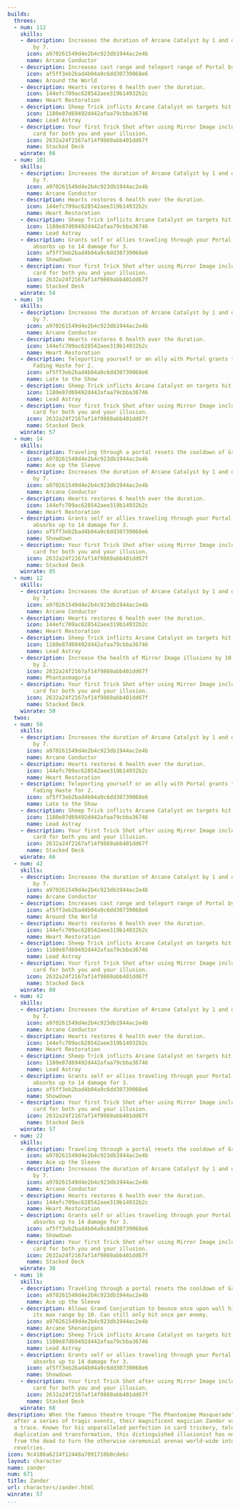 ```yaml
---
builds:
  threes:
  - num: 112
    skills:
    - description: Increases the duration of Arcane Catalyst by 1 and damage taken
        by 7.
      icon: a970261549d4e2b4c923db1944ac2e4b
      name: Arcane Conductor
    - description: Increases cast range and teleport range of Portal by 20.
      icon: af5ff3eb2bad4b04a9c6dd30739068e6
      name: Around the World
    - description: Hearts restores 6 health over the duration.
      icon: 144efc709ac628542aee319b14932b2c
      name: Heart Restoration
    - description: Sheep Trick inflicts Arcane Catalyst on targets hit.
      icon: 1180e87d69492d442afaa79cbba36746
      name: Lead Astray
    - description: Your first Trick Shot after using Mirror Image includes an additional
        card for both you and your illusion.
      icon: 2632a24f2167af14f9869abb401dd67f
      name: Stacked Deck
    winrate: 66
  - num: 101
    skills:
    - description: Increases the duration of Arcane Catalyst by 1 and damage taken
        by 7.
      icon: a970261549d4e2b4c923db1944ac2e4b
      name: Arcane Conductor
    - description: Hearts restores 6 health over the duration.
      icon: 144efc709ac628542aee319b14932b2c
      name: Heart Restoration
    - description: Sheep Trick inflicts Arcane Catalyst on targets hit.
      icon: 1180e87d69492d442afaa79cbba36746
      name: Lead Astray
    - description: Grants self or allies traveling through your Portal a shield that
        absorbs up to 14 damage for 3.
      icon: af5ff3eb2bad4b04a9c6dd30739068e6
      name: Showdown
    - description: Your first Trick Shot after using Mirror Image includes an additional
        card for both you and your illusion.
      icon: 2632a24f2167af14f9869abb401dd67f
      name: Stacked Deck
    winrate: 54
  - num: 19
    skills:
    - description: Increases the duration of Arcane Catalyst by 1 and damage taken
        by 7.
      icon: a970261549d4e2b4c923db1944ac2e4b
      name: Arcane Conductor
    - description: Hearts restores 6 health over the duration.
      icon: 144efc709ac628542aee319b14932b2c
      name: Heart Restoration
    - description: Teleporting yourself or an ally with Portal grants target a 50
        Fading Haste for 2.
      icon: af5ff3eb2bad4b04a9c6dd30739068e6
      name: Late to the Show
    - description: Sheep Trick inflicts Arcane Catalyst on targets hit.
      icon: 1180e87d69492d442afaa79cbba36746
      name: Lead Astray
    - description: Your first Trick Shot after using Mirror Image includes an additional
        card for both you and your illusion.
      icon: 2632a24f2167af14f9869abb401dd67f
      name: Stacked Deck
    winrate: 57
  - num: 14
    skills:
    - description: Traveling through a portal resets the cooldown of Grand Conjuration.
      icon: a970261549d4e2b4c923db1944ac2e4b
      name: Ace up the Sleeve
    - description: Increases the duration of Arcane Catalyst by 1 and damage taken
        by 7.
      icon: a970261549d4e2b4c923db1944ac2e4b
      name: Arcane Conductor
    - description: Hearts restores 6 health over the duration.
      icon: 144efc709ac628542aee319b14932b2c
      name: Heart Restoration
    - description: Grants self or allies traveling through your Portal a shield that
        absorbs up to 14 damage for 3.
      icon: af5ff3eb2bad4b04a9c6dd30739068e6
      name: Showdown
    - description: Your first Trick Shot after using Mirror Image includes an additional
        card for both you and your illusion.
      icon: 2632a24f2167af14f9869abb401dd67f
      name: Stacked Deck
    winrate: 85
  - num: 12
    skills:
    - description: Increases the duration of Arcane Catalyst by 1 and damage taken
        by 7.
      icon: a970261549d4e2b4c923db1944ac2e4b
      name: Arcane Conductor
    - description: Hearts restores 6 health over the duration.
      icon: 144efc709ac628542aee319b14932b2c
      name: Heart Restoration
    - description: Sheep Trick inflicts Arcane Catalyst on targets hit.
      icon: 1180e87d69492d442afaa79cbba36746
      name: Lead Astray
    - description: Increase the health of Mirror Image illusions by 10 and duration
        by 2.
      icon: 2632a24f2167af14f9869abb401dd67f
      name: Phantasmagoria
    - description: Your first Trick Shot after using Mirror Image includes an additional
        card for both you and your illusion.
      icon: 2632a24f2167af14f9869abb401dd67f
      name: Stacked Deck
    winrate: 50
  twos:
  - num: 50
    skills:
    - description: Increases the duration of Arcane Catalyst by 1 and damage taken
        by 7.
      icon: a970261549d4e2b4c923db1944ac2e4b
      name: Arcane Conductor
    - description: Hearts restores 6 health over the duration.
      icon: 144efc709ac628542aee319b14932b2c
      name: Heart Restoration
    - description: Teleporting yourself or an ally with Portal grants target a 50
        Fading Haste for 2.
      icon: af5ff3eb2bad4b04a9c6dd30739068e6
      name: Late to the Show
    - description: Sheep Trick inflicts Arcane Catalyst on targets hit.
      icon: 1180e87d69492d442afaa79cbba36746
      name: Lead Astray
    - description: Your first Trick Shot after using Mirror Image includes an additional
        card for both you and your illusion.
      icon: 2632a24f2167af14f9869abb401dd67f
      name: Stacked Deck
    winrate: 66
  - num: 42
    skills:
    - description: Increases the duration of Arcane Catalyst by 1 and damage taken
        by 7.
      icon: a970261549d4e2b4c923db1944ac2e4b
      name: Arcane Conductor
    - description: Increases cast range and teleport range of Portal by 20.
      icon: af5ff3eb2bad4b04a9c6dd30739068e6
      name: Around the World
    - description: Hearts restores 6 health over the duration.
      icon: 144efc709ac628542aee319b14932b2c
      name: Heart Restoration
    - description: Sheep Trick inflicts Arcane Catalyst on targets hit.
      icon: 1180e87d69492d442afaa79cbba36746
      name: Lead Astray
    - description: Your first Trick Shot after using Mirror Image includes an additional
        card for both you and your illusion.
      icon: 2632a24f2167af14f9869abb401dd67f
      name: Stacked Deck
    winrate: 80
  - num: 42
    skills:
    - description: Increases the duration of Arcane Catalyst by 1 and damage taken
        by 7.
      icon: a970261549d4e2b4c923db1944ac2e4b
      name: Arcane Conductor
    - description: Hearts restores 6 health over the duration.
      icon: 144efc709ac628542aee319b14932b2c
      name: Heart Restoration
    - description: Sheep Trick inflicts Arcane Catalyst on targets hit.
      icon: 1180e87d69492d442afaa79cbba36746
      name: Lead Astray
    - description: Grants self or allies traveling through your Portal a shield that
        absorbs up to 14 damage for 3.
      icon: af5ff3eb2bad4b04a9c6dd30739068e6
      name: Showdown
    - description: Your first Trick Shot after using Mirror Image includes an additional
        card for both you and your illusion.
      icon: 2632a24f2167af14f9869abb401dd67f
      name: Stacked Deck
    winrate: 57
  - num: 22
    skills:
    - description: Traveling through a portal resets the cooldown of Grand Conjuration.
      icon: a970261549d4e2b4c923db1944ac2e4b
      name: Ace up the Sleeve
    - description: Increases the duration of Arcane Catalyst by 1 and damage taken
        by 7.
      icon: a970261549d4e2b4c923db1944ac2e4b
      name: Arcane Conductor
    - description: Hearts restores 6 health over the duration.
      icon: 144efc709ac628542aee319b14932b2c
      name: Heart Restoration
    - description: Grants self or allies traveling through your Portal a shield that
        absorbs up to 14 damage for 3.
      icon: af5ff3eb2bad4b04a9c6dd30739068e6
      name: Showdown
    - description: Your first Trick Shot after using Mirror Image includes an additional
        card for both you and your illusion.
      icon: 2632a24f2167af14f9869abb401dd67f
      name: Stacked Deck
    winrate: 36
  - num: 16
    skills:
    - description: Traveling through a portal resets the cooldown of Grand Conjuration.
      icon: a970261549d4e2b4c923db1944ac2e4b
      name: Ace up the Sleeve
    - description: Allows Grand Conjuration to bounce once upon wall hit and increases
        its max range by 10. Can still only hit once per enemy.
      icon: a970261549d4e2b4c923db1944ac2e4b
      name: Arcane Shenanigans
    - description: Sheep Trick inflicts Arcane Catalyst on targets hit.
      icon: 1180e87d69492d442afaa79cbba36746
      name: Lead Astray
    - description: Grants self or allies traveling through your Portal a shield that
        absorbs up to 14 damage for 3.
      icon: af5ff3eb2bad4b04a9c6dd30739068e6
      name: Showdown
    - description: Your first Trick Shot after using Mirror Image includes an additional
        card for both you and your illusion.
      icon: 2632a24f2167af14f9869abb401dd67f
      name: Stacked Deck
    winrate: 68
description: When the famous theatre troupe "The Phantomime Masquerade" disbanded
  after a series of tragic events, their magnificent magician Zander vanished without
  a trace. Known for his unparalleled perfection in card trickery, teleportation,
  duplication and transformation, this distinguished illusionist has now returned
  from the dead to turn the otherwise ceremonial arenas world-wide into spectacular
  revelries.
icon: 9c4186a6214f12448a7091710b0cde6c
layout: character
name: zander
num: 671
title: Zander
url: characters/zander.html
winrate: 57
...
```

